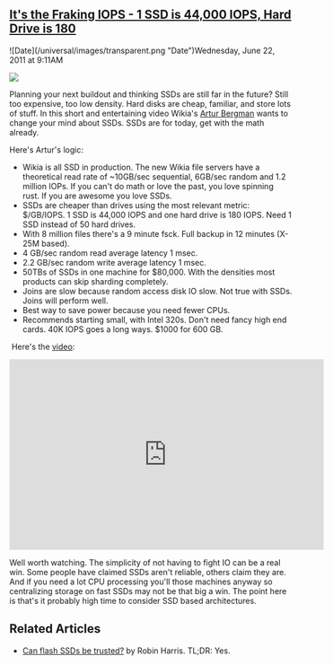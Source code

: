 ## [It's the Fraking IOPS - 1 SSD is 44,000 IOPS, Hard Drive is 180](/blog/2011/6/22/its-the-fraking-iops-1-ssd-is-44000-iops-hard-drive-is-180.html)

<div class="journal-entry-tag journal-entry-tag-post-title"><span class="posted-on">![Date](/universal/images/transparent.png "Date")Wednesday, June 22, 2011 at 9:11AM</span></div>

<div class="body">

![](http://farm6.static.flickr.com/5061/5860539924_bb80dd7c5a_o.jpg)

Planning your next buildout and thinking SSDs are still far in the future? Still too expensive, too low density. Hard disks are cheap, familiar, and store lots of stuff. In this short and entertaining video Wikia's [Artur Bergman](http://twitter.com/#!/crucially) wants to change your mind about SSDs. SSDs are for today, get with the math already.

Here's Artur's logic:

*   Wikia is all SSD in production. The new Wikia file servers have a theoretical read rate of ~10GB/sec sequential, 6GB/sec random and 1.2 million IOPs. If you can't do math or love the past, you love spinning rust. If you are awesome you love SSDs.
*   SSDs are cheaper than drives using the most relevant metric: $/GB/IOPS. 1 SSD is 44,000 IOPS and one hard drive is 180 IOPS. Need 1 SSD instead of 50 hard drives.
*   With 8 million files there's a 9 minute fsck. Full backup in 12 minutes (X-25M based).
*   4 GB/sec random read average latency 1 msec.
*   2.2 GB/sec random write average latency 1 msec.
*   50TBs of SSDs in one machine for $80,000\. With the densities most products can skip sharding completely.
*   Joins are slow because random access disk IO slow. Not true with SSDs. Joins will perform well.
*   Best way to save power because you need fewer CPUs. 
*   Recommends starting small, with Intel 320s. Don't need fancy high end cards. 40K IOPS goes a long ways. $1000 for 600 GB.

 Here's the [video](http://www.livestream.com/oreillyconfs/video?clipId=pla_3beec3a2-54f5-4a19-8aaf-35a839b6ecaa):

<iframe width="560" height="340" src="http://cdn.livestream.com/embed/oreillyconfs?layout=4&amp;clip=pla_3beec3a2-54f5-4a19-8aaf-35a839b6ecaa&amp;autoplay=false" style="border:0;outline:0" frameborder="0" scrolling="no"></iframe>

Well worth watching. The simplicity of not having to fight IO can be a real win. Some people have claimed SSDs aren't reliable, others claim they are. And if you need a lot CPU processing you'll those machines anyway so centralizing storage on fast SSDs may not be that big a win. The point here is that's it probably high time to consider SSD based architectures.

## Related Articles<span style="font-weight: normal;"> </span>

*   [Can flash SSDs be trusted?](http://storagemojo.com/2011/06/20/can-flash-ssds-be-trusted/) by Robin Harris. TL;DR: Yes.

</div>